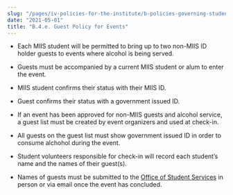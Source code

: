 ```yaml
---
slug: "/pages/iv-policies-for-the-institute/b-policies-governing-student-conduct-and-student-organizations/d-student-clubs-and-organizations/b-4-e-guest-policy"
date: "2021-05-01"
title: "B.4.e. Guest Policy for Events"
---
```


- Each MIIS student will be permitted to bring up to two non-MIIS ID holder guests to events where alcohol is being served.

- Guests must be accompanied by a current MIIS student or alum to enter the event.

- MIIS student confirms their status with their MIIS ID.

- Guest confirms their status with a government issued ID.

- If an event has been approved for non-MIIS guests and alcohol service, a guest list must be created by event organizers and used at check-in.

- All guests on the guest list must show government issued ID in order to consume alchohol during the event.

- Student volunteers responsible for check-in will record each student’s name and the names of their guest(s).

- Names of guests must be submitted to the [Office of Student Services](https://www.middlebury.edu/institute/student-life/team) in person or via email once the event has concluded.
